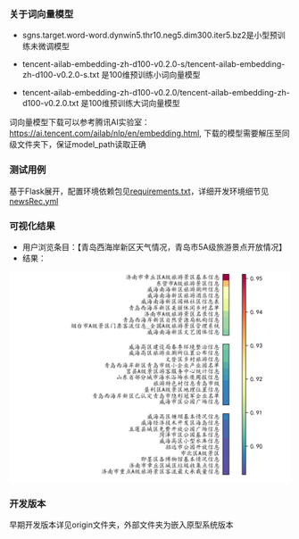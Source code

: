 ### 关于词向量模型
- sgns.target.word-word.dynwin5.thr10.neg5.dim300.iter5.bz2是小型预训练未微调模型

- tencent-ailab-embedding-zh-d100-v0.2.0-s/tencent-ailab-embedding-zh-d100-v0.2.0-s.txt 是100维预训练小词向量模型

- tencent-ailab-embedding-zh-d100-v0.2.0/tencent-ailab-embedding-zh-d100-v0.2.0.txt 是100维预训练大词向量模型

词向量模型下载可以参考腾讯AI实验室：https://ai.tencent.com/ailab/nlp/en/embedding.html, 下载的模型需要解压至同级文件夹下，保证model_path读取正确

### 测试用例
基于Flask展开，配置环境依赖包见[requirements.txt](requirements.txt)，详细开发环境细节见[newsRec.yml](newsRec.yml)

### 可视化结果
- 用户浏览条目：【青岛西海岸新区天气情况，青岛市5A级旅游景点开放情况】
- 结果：

![这是图片](rec_result_hot.png "推荐结果")

### 开发版本
早期开发版本详见origin文件夹，外部文件夹为嵌入原型系统版本
